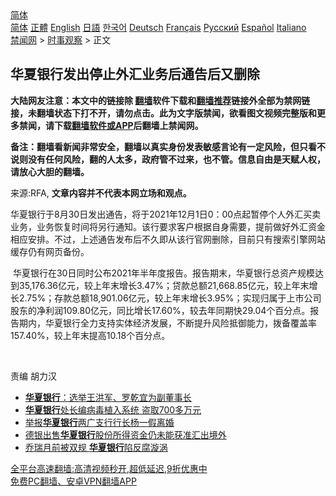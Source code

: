  <!-- 面包屑导航 --> <div class="breadcrumb"><!-- GTranslate: https://gtranslate.io/ -->  <div class="switcher notranslate">  <div class="selected">  <a href="#" onclick="return false;"> 简体</a>  </div>  <div class="option">  <a href="https://www.bannedbook.org" onclick="doGTranslate('zh-CN|zh-CN');jQuery('div.switcher div.selected a').html(jQuery(this).html());return false;" title="简体中文" class="nturl selected"> 简体</a>  <a href="https://www.bannedbook.org/zh-tw/" onclick="doGTranslate('zh-CN|zh-TW');jQuery('div.switcher div.selected a').html(jQuery(this).html());return false;" title="繁體中文" class="nturl"> 正體</a>  <a href="https://www.bannedbook.org/en/" onclick="doGTranslate('zh-CN|en');jQuery('div.switcher div.selected a').html(jQuery(this).html());return false;" title="English" class="nturl"> English</a>  <a href="https://www.bannedbook.org/ja/" onclick="doGTranslate('zh-CN|ja');jQuery('div.switcher div.selected a').html(jQuery(this).html());return false;" title="日本語" class="nturl"> 日語</a>  <a href="https://www.bannedbook.org/ko/" onclick="doGTranslate('zh-CN|ko');jQuery('div.switcher div.selected a').html(jQuery(this).html());return false;" title="한국어" class="nturl"> 한국어</a>  <a href="https://www.bannedbook.org/de/" onclick="doGTranslate('zh-CN|de');jQuery('div.switcher div.selected a').html(jQuery(this).html());return false;" title="Deutsch" class="nturl"> Deutsch</a>  <a href="https://www.bannedbook.org/fr/" onclick="doGTranslate('zh-CN|fr');jQuery('div.switcher div.selected a').html(jQuery(this).html());return false;" title="Français" class="nturl"> Français</a>  <a href="https://www.bannedbook.org/ru/" onclick="doGTranslate('zh-CN|ru');jQuery('div.switcher div.selected a').html(jQuery(this).html());return false;" title="Русский" class="nturl"> Русский</a>  <a href="https://www.bannedbook.org/es/" onclick="doGTranslate('zh-CN|es');jQuery('div.switcher div.selected a').html(jQuery(this).html());return false;" title="Español" class="nturl"> Español</a>  <a href="https://www.bannedbook.org/it/" onclick="doGTranslate('zh-CN|it');jQuery('div.switcher div.selected a').html(jQuery(this).html());return false;" title="Italiano" class="nturl"> Italiano</a>  </div>  </div>      <div class='breadcrumb-sub'><!-- Breadcrumb NavXT 6.3.0 --> <a href="https://www.bannedbook.org/" class="home">禁闻网</a> &gt; <a href="https://www.bannedbook.org/bnews/ssgc/" class="category">时事观察</a> &gt; 正文</div></div><h2>华夏银行发出停止外汇业务后通告后又删除</h2> <p class="notice"><b>大陆网友注意：本文中的链接除 <a href="https://github.com/bannedbook/fanqiang" >翻墙</a>软件下载和<a href="https://github.com/killgcd/justmysocks/blob/master/README.md">翻墙推荐</a>链接外全部为禁网链接，未翻墙状态下打不开，请勿点击。此为文字版禁闻，欲看图文视频完整版和更多禁闻，请下载<a href="https://github.com/bannedbook/fanqiang">翻墙软件或APP</a>后翻墙上禁闻网。</p><p>备注：翻墙看新闻非常安全，翻墙以真实身份发表敏感言论有一定风险，但只看不说则没有任何风险，翻的人太多，政府管不过来，也不管。信息自由是天赋人权，请放心大胆的翻墙。</b></p>  <div class="entry"> <p>来源:RFA, <strong>文章内容并不代表本网立场和观点。</strong></p> <p>             </p>  <p>&#21326;&#22799;&#38134;&#34892;&#20110;8&#26376;30&#26085;&#21457;&#20986;&#36890;&#21578;&#65292;&#23558;&#20110;2021&#24180;12&#26376;1&#26085;0&#65306;00&#28857;&#36215;&#26242;&#20572;&#20010;&#20154;&#22806;&#27719;&#20080;&#21334;&#19994;&#21153;&#65292;&#19994;&#21153;&#24674;&#22797;&#26102;&#38388;&#23558;&#21478;&#34892;&#36890;&#30693;&#12290;&#35813;&#34892;&#35201;&#27714;&#23458;&#25143;&#26681;&#25454;&#33258;&#36523;&#38656;&#35201;&#65292;&#25552;&#21069;&#20570;&#22909;&#22806;&#27719;&#36164;&#37329;&#30456;&#24212;&#23433;&#25490;&#12290;&#19981;&#36807;&#65292;&#19978;&#36848;&#36890;&#21578;&#21457;&#24067;&#21518;&#19981;&#20037;&#21363;&#20174;&#35813;&#34892;&#23448;&#32593;&#21024;&#38500;&#65292;&#30446;&#21069;&#21482;&#26377;&#25628;&#32034;&#24341;&#25806;&#32593;&#31449;&#32531;&#23384;&#20173;&#26377;&#32593;&#39029;&#22791;&#20221;&#12290;</p> <p>&#160;&#21326;&#22799;&#38134;&#34892;&#22312;30&#26085;&#21516;&#26102;&#20844;&#24067;2021&#24180;&#21322;&#24180;&#24230;&#25253;&#21578;&#12290;&#25253;&#21578;&#26399;&#26411;&#65292;&#21326;&#22799;&#38134;&#34892;&#24635;&#36164;&#20135;&#35268;&#27169;&#36798;&#21040;35,176.36&#20159;&#20803;&#65292;&#36739;&#19978;&#24180;&#26411;&#22686;&#38271;3.47%&#65307;&#36151;&#27454;&#24635;&#39069;21,668.85&#20159;&#20803;&#65292;&#36739;&#19978;&#24180;&#26411;&#22686;&#38271;2.75%&#65307;&#23384;&#27454;&#24635;&#39069;18,901.06&#20159;&#20803;&#65292;&#36739;&#19978;&#24180;&#26411;&#22686;&#38271;3.95%&#65307;&#23454;&#29616;&#24402;&#23646;&#20110;&#19978;&#24066;&#20844;&#21496;&#32929;&#19996;&#30340;&#20928;&#21033;&#28070;109.80&#20159;&#20803;&#65292;&#21516;&#27604;&#22686;&#38271;17.60%&#65292;&#36739;&#21435;&#24180;&#21516;&#26399;&#24555;29.04&#20010;&#30334;&#20998;&#28857;&#12290;&#25253;&#21578;&#26399;&#20869;&#65292;&#21326;&#22799;&#38134;&#34892;&#20840;&#21147;&#25903;&#25345;&#23454;&#20307;&#32463;&#27982;&#21457;&#23637;&#65292;&#19981;&#26029;&#25552;&#21319;&#39118;&#38505;&#25269;&#24481;&#33021;&#21147;&#65292;&#25320;&#22791;&#35206;&#30422;&#29575;157.40%&#65292;&#36739;&#19978;&#24180;&#26411;&#25552;&#39640;10.18&#20010;&#30334;&#20998;&#28857;&#12290;</p>  <p>&#160;</p> <p>&#36131;&#32534; &#32993;&#21147;&#27721;</p>  <ul class='op-related-articles' title='相关阅读'> <li><a href='https://www.bannedbook.org/bnews/baitai/20190721/1161884.html' target='_blank'><b>华夏银行</b>：选举王洪军、罗乾宜为副董事长</a></li> <li><a href='https://www.bannedbook.org/bnews/baitai/20181012/1011320.html' target='_blank'><b>华夏银行</b>处长编病毒植入系统 盗取700多万元</a></li> <li><a href='https://www.bannedbook.org/bnews/weiquan/20180607/953934.html' target='_blank'>举报<b>华夏银行</b>两广支行行长杨一假离婚</a></li> <li><a href='https://www.bannedbook.org/bnews/cnnews/aboluonews/20160929/595063.html' target='_blank'>德银出售<b>华夏银行</b>股份所得资金仍未能获准汇出境外</a></li> <li><a href='https://www.bannedbook.org/bnews/sohnews/20150507/394452.html' target='_blank'>乔瑞月前被双规 <b>华夏银行</b>陷反腐漩涡</a></li> </ul> <p class="texttj"> <a href="https://github.com/bannedbook/fanqiang/wiki/V2ray%E6%9C%BA%E5%9C%BA" target="_blank">全平台高速翻墙:高清视频秒开,超低延迟,9折优惠中</a><br/> <a href="https://github.com/bannedbook/fanqiang/wiki/%E7%A6%81%E9%97%BB%E7%BD%91%E5%AE%89%E5%8D%93%E7%BF%BB%E5%A2%99%E6%96%B0%E9%97%BBAPP" target="_blank">免费PC翻墙、安卓VPN翻墙APP</a></p><p>&#160;</p> <a name='sharetosocial'></a>  <div style="margin-bottom:5px;padding-bottom:5px;clear:both"> <div id="archive-pix-1" class="banner-ads"> <!-- AuctionX Display platform tag START --> <div id="26318x728x90x621x_ADSLOT2" clicktrack="%%CLICK_URL_ESC%%"></div> <!-- AuctionX Display platform tag END --> </div> <div id="archive-pix-2" class="banner-ads"> <!-- AuctionX Display platform tag START --> <div id="26315x300x250x621x_ADSLOT2" clicktrack="%%CLICK_URL_ESC%%"></div> <!-- AuctionX Display platform tag END --> </div> </div>  <div id="archive-pix-1" class="banner-ads"> <!-- AuctionX Display platform tag START --> <div id="26318x728x90x621x_ADSLOT3" clicktrack="%%CLICK_URL_ESC%%"></div> <!-- AuctionX Display platform tag END --> </div> </div><!--END ENTRY--> 